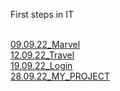 First steps in IT

[]()
<br/>
[09.09.22_Marvel](https://olenasavchuk5.github.io/FE_HTML_CSS/09.09.22_Marvel/index.html)
<br/>
[12.09.22_Travel](https://olenasavchuk5.github.io/FE_HTML_CSS/12.09.22_Travel/index.html)
<br/>
[19.09.22_Login](https://olenasavchuk5.github.io/FE_HTML_CSS/19.09.22_Login/login_form.html)
<br/>
[28.09.22_MY_PROJECT](https://olenasavchuk5.github.io/FE_HTML_CSS/28.09.22_MY_PROJECT/index.html)

